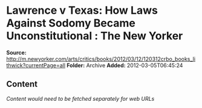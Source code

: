 # Lawrence v Texas: How Laws Against Sodomy Became Unconstitutional : The New Yorker

**Source:** http://m.newyorker.com/arts/critics/books/2012/03/12/120312crbo_books_lithwick?currentPage=all
**Folder:** Archive
**Added:** 2012-03-05T06:45:24




## Content
*Content would need to be fetched separately for web URLs*
